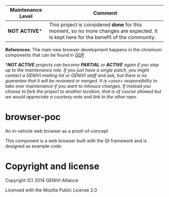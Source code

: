 | Maintenance Level | Comment |
| ------------- | ------------- |
| **NOT ACTIVE*** | This project is considered **done** for this moment, so no more changes are expected.  It is kept here for the benefit of the community. | 

**References**: The main new browser development happens in the chromium components that can be found in [GDP](https://github.com/GENIVI/genivi-dev-platform)

\*_**NOT ACTIVE**_ _projects can become **PARTIAL** or **ACTIVE** again if _you_ step up to the maintenance role.  If you just have a single patch, you might contact a GENIVI mailing list or GENIVI staff and ask, but there is no guarantee that it will be reviewed or merged.  It is +your+ responsibility to take over maintenance if you want to introuce changes.  If instead you choose to fork the project to another location, that is of course allowed but we would appreciate a courtesy note and link to the other repo._

# browser-poc
An in-vehicle web browser as a proof-of-concept

This component is a web browser built with the Qt framework and is designed as example code.

# Copyright and license
Copyright (C) 2014 GENIVI Alliance 

Licensed with the Mozilla Public License 2.0
